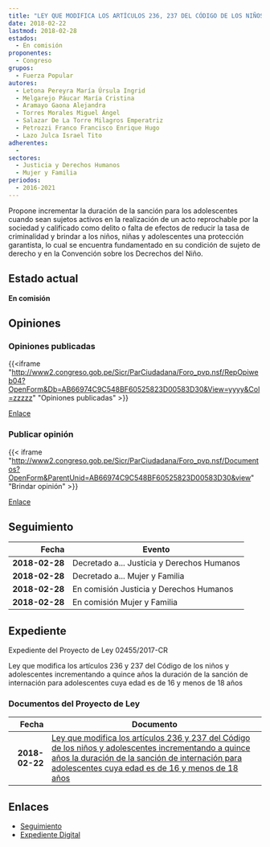 ```yaml
---
title: "LEY QUE MODIFICA LOS ARTÍCULOS 236, 237 DEL CÓDIGO DE LOS NIÑOS Y ADOLESCENTES INCREMENTANDO A QUINCE AÑOS LA DURACIÓN DE LA SANCIÓN DE INTERNACIÓN PARA ADOLESCENTES CUYA EDAD ES DE 16 Y MENOS DE 18 AÑOS."
date: 2018-02-22
lastmod: 2018-02-28
estados: 
  - En comisión
proponentes: 
  - Congreso
grupos: 
  - Fuerza Popular
autores: 
  - Letona Pereyra María Úrsula Ingrid
  - Melgarejo Páucar María Cristina
  - Aramayo Gaona Alejandra
  - Torres Morales Miguel Ángel
  - Salazar De La Torre Milagros Emperatriz
  - Petrozzi Franco Francisco Enrique Hugo
  - Lazo Julca Israel Tito
adherentes: 
  - 
sectores: 
  - Justicia y Derechos Humanos
  - Mujer y Familia
periodos: 
  - 2016-2021
---
```


Propone incrementar la duración de la sanción para los adolescentes cuando sean sujetos activos en la realización de un acto reprochable por la sociedad y calificado como delito o falta de efectos de reducir la tasa de criminalidad y brindar a los niños, niñas y adolescentes una protección garantista, lo cual se encuentra fundamentado en su condición de sujeto de derecho y en la Convención sobre los Decrechos del Niño.


## Estado actual

**En comisión**

## Opiniones

### Opiniones publicadas

{{<iframe "http://www2.congreso.gob.pe/Sicr/ParCiudadana/Foro_pvp.nsf/RepOpiweb04?OpenForm&Db=AB66974C9C548BF60525823D00583D30&View=yyyy&Col=zzzzz" "Opiniones publicadas" >}}

[Enlace](http://www2.congreso.gob.pe/Sicr/ParCiudadana/Foro_pvp.nsf/RepOpiweb04?OpenForm&Db=AB66974C9C548BF60525823D00583D30&View=yyyy&Col=zzzzz)
### Publicar opinión

{{< iframe "http://www2.congreso.gob.pe/Sicr/ParCiudadana/Foro_pvp.nsf/Documentos?OpenForm&ParentUnid=AB66974C9C548BF60525823D00583D30&view" "Brindar opinión" >}}

[Enlace](http://www2.congreso.gob.pe/Sicr/ParCiudadana/Foro_pvp.nsf/Documentos?OpenForm&ParentUnid=AB66974C9C548BF60525823D00583D30&view)

## Seguimiento

| Fecha | Evento |
|------:|--------|
| **2018-02-28** | Decretado a... Justicia y Derechos Humanos|
| **2018-02-28** | Decretado a... Mujer y Familia|
| **2018-02-28** | En comisión Justicia y Derechos Humanos|
| **2018-02-28** | En comisión Mujer y Familia|


## Expediente

Expediente del Proyecto de Ley 02455/2017-CR

Ley que modifica los artículos 236 y 237 del Código de los niños y adolescentes incrementando a quince años la duración de la sanción de internación para adolescentes cuya edad es de 16 y menos de 18 años


### Documentos del Proyecto de Ley

| Fecha | Documento |
|------:|--------|
| **2018-02-22** | [Ley que modifica los artículos 236 y 237 del Código de los niños y adolescentes incrementando a quince años la duración de la sanción de internación para adolescentes cuya edad es de 16 y menos de 18 años](http://www.leyes.congreso.gob.pe/Documentos/2016_2021/Proyectos_de_Ley_y_de_Resoluciones_Legislativas/PL0245520180222.pdf) |

## Enlaces 

- [Seguimiento](http://www2.congreso.gob.pe/Sicr/TraDocEstProc/CLProLey2016.nsf/f7fff46988ca05b1052578e100829cc7/f998a5e1d32b26ab0525823c007a5e9b?OpenDocument)
- [Expediente Digital](http://www2.congreso.gob.pe/Sicr/TraDocEstProc/CLProLey2016.nsf/f7fff46988ca05b1052578e100829cc7/f998a5e1d32b26ab0525823c007a5e9b?OpenDocument&Click=05257FB7005EB655.eb71d0cf91d8294e05256cdf006b5706/$Body/0.1C6C)
